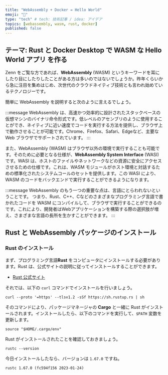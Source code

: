 ```yaml
---
title: "WebAssembly + Docker = Hello World"
emoji: "🦀"
type: "tech" # tech: 技術記事 / idea: アイデア
topics: [webassembly, wasm, rust, docker]
published: false
---
```

## テーマ: Rust と Docker Desktop で WASM な Hello World アプリ を作る

Zenn をご覧な方であれば、**WebAssembly** (WASM)  というキーワードを耳にしたり目にしたりしたことがある方は多いのではないでしょうか。昨年くらいから急に注目を集めはじめ、次世代のクラウドネイティブ技術とも言われ始めているテクノロジーです。

簡単に WebAssembly を説明すると次のように言えるでしょう。

:::message
WebAssembly は、高速かつ効率的に設計されたスタックベースの仮想マシンのバイナリ命令形式です。低レベルのアセンブリのように使用することができ、ネイティブに近い速度でコードを実行する方法を提供し、ブラウザ上で動作させることが可能です。Chrome、Firefox、Safari、Edgeなど、主要な Web ブラウザでサポートされています。
:::

また、WebAssembly (WASM) はブラウザ以外の環境で実行することも可能です。そのために必要となる仕様が、**WebAssembly System Interface** (WASI) です。WASI は、ホストのファイルやネットワークなどの資源に安全にアクセスさせるための仕様です。これは、WASM モジュールがホスト環境と対話するための標準化されたシステムコールのセットを提供します。この WASI により、WASM のコードをバックエンドで実行することができるようになります。

:::message
WebAssembly のもう一つの重要な点は、言語にとらわれないということです。
つまり、Rust、C++、Cなどのさまざまなプログラミング言語で書かれたコードを WASM にコンパイルして、ブラウザで実行することができるのです。これにより、開発者はWebアプリケーションを構築する際の選択肢が増え、さまざまな言語の長所を生かすことができます。
:::

## Rust と WebAssembly パッケージのインストール

### Rust のインストール

まず、プログラミング言語**Rust** をコンピュータにインストールする必要があります。Rust は、公式サイトの説明に従ってインストールすることができます。

- [Rust 公式サイト](https://www.rust-lang.org/tools/install)

それでは、以下の `curl` コマンドでインストールを行いましょう。

```shell
curl --proto '=https' --tlsv1.2 -sSf https://sh.rustup.rs | sh
```

そのコマンドにより、パッケージマネージャの **Cargo** と一緒に Rust がインストールされます。インストールしたら、以下のコマンドを実行して、`$PATH` 変数を更新します。

```shell
source "$HOME/.cargo/env"
```

Rust がインストールされたことを確認しておきましょう。

```shell
rustc --version
```

今日インストールしたなら、バージョンは `1.67.0` ですね。

```shell
rustc 1.67.0 (fc594f156 2023-01-24)
```